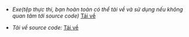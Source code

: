 * *Exe(tệp thực thi, bạn hoàn toàn có thể tải về và sử dụng nếu không quan tâm tới source code)* [Tải về](https://github.com/Fairy-Heart/Python/releases/tag/RailgunDownload)

* *Tải về source code:* [Tải về](https://github.com/Fairy-Heart/RailgunDownloaderV2/releases/tag/RailgunDownload)
